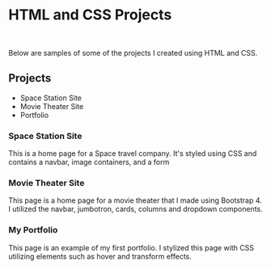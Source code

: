 
<!--# HTML-and-CSS-Projects-->
<!--This repository will store all my coding projects.-->
<!DOCTYPE html>
<html>
    <body>
        <h1>HTML and CSS Projects</h1>
            <br>
            <p>Below are samples of some of the projects I created using HTML and CSS.</p>
        <h2>Projects</h2>
            <ul>
                <li>Space Station Site</li>
                <li>Movie Theater Site</li>
                <li>Portfolio</li>
            </ul>
        <h3>Space Station Site</h3>
            <p>This is a home page for a Space travel company. It's styled using CSS and contains a
                navbar, image containers, and a form</p>              
        <h3>Movie Theater Site</h3>
            <p>This page is a home page for a movie theater that I made using Bootstrap 4.
                    I utilized the navbar, jumbotron, cards, columns and dropdown components.</p>
        <h3>My Portfolio</h3>
            <p>This page is an example of my first portfolio. I stylized this page with CSS utilizing 
                    elements such as hover and transform effects.</p>
    </body>
</html>
